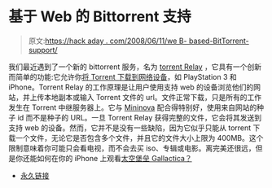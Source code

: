 # 基于 Web 的 Bittorrent 支持

> 原文:[https://hack aday . com/2008/06/11/we B- based-BitTorrent-support/](https://hackaday.com/2008/06/11/web-based-bittorrent-support/)

我们最近遇到了一个新的 bittorrent 服务，名为 [torrent Relay](http://torrelay.com/) ，它具有一个创新而简单的功能:它允许你[将 Torrent 下载到网络设备](http://torrentfreak.com/download-torrents-on-ps3-iphone-and-other-web-enabled-devices-080610/)，如 PlayStation 3 和 iPhone。Torrent Relay 的工作原理是让用户使用支持 web 的设备浏览他们的网站，并上传本地副本或输入 Torrent 文件的 url。文件正常下载，只是所有的工作发生在 Torrent 中继服务器上。它与 [Mininova](http://www.mininova.org/) 配合得特别好，使用来自网站的种子 id 而不是种子的 URL。一旦 Torrent Relay 获得完整的文件，它会将其发送到支持 web 的设备。然而，它并不是没有一些缺陷，因为它似乎只能从 torrent 下载一个文件，无论它是否包含多个文件，并且它的文件大小上限为 400MB。这个限制意味着你可能只会看电视，而不会去买 iso、专辑或电影。离完美还很远，但是你还能如何在你的 iPhone 上观看[太空堡垒 Gallactica？](http://www.hulu.com/videos/search?query=Battlestar+Galactica)

*   [永久链接](http://torrentfreak.com/download-torrents-on-ps3-iphone-and-other-web-enabled-devices-080610/)